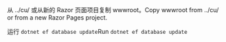 <span data-ttu-id="cc936-101">从 ../cu/ 或从新的 Razor 页面项目复制 wwwroot。</span><span class="sxs-lookup"><span data-stu-id="cc936-101">Copy wwwroot from ../cu/ or from a new Razor Pages project.</span></span>

<span data-ttu-id="cc936-102">运行 `dotnet ef database update`</span><span class="sxs-lookup"><span data-stu-id="cc936-102">Run `dotnet ef database update`</span></span>

